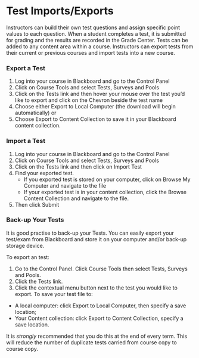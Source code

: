 # Test Imports/Exports

Instructors can build their own test questions and assign specific point values to each question. When a student completes a test, it is submitted for grading and the results are recorded in the Grade Center. Tests can be added to any content area within a course. Instructors can export tests from their current or previous courses and import tests into a new course.

### Export a Test
   1. Log into your course in Blackboard and go to the Control Panel
   2. Click on Course Tools and select Tests, Surveys and Pools
   3. Click on the Tests link and then hover your mouse over the test you’d like to export and click on the Chevron beside the test name
   4. Choose either Export to Local Computer (the download will begin automatically) or
   5. Choose Export to Content Collection to save it in your Blackboard content collection.


### Import a Test
   1. Log into your course in Blackboard and go to the Control Panel
   2. Click on Course Tools and select Tests, Surveys and Pools
   3. Click on the Tests link and then click on Import Test
   4. Find your exported test.
       - If you exported test is stored on your computer, click on Browse My Computer and navigate to the file
       - If your exported test is in your content collection, click the Browse Content Collection and navigate to the file.
   5. Then click Submit

### Back-up Your Tests

It is good practise to back-up your Tests. You can easily export your test/exam from Blackboard and store it on your computer and/or back-up storage device.

To export an test:

1. Go to the Control Panel. Click Course Tools then select Tests, Surveys and Pools.
2. Click the Tests link.
3. Click the contextual menu button next to the test you would like to export.
To save your test file to:
  *  A local computer: click Export to Local Computer, then specify a save location;
  *  Your Content collection: click Export to Content Collection, specify a save location.

It is *strongly* recommended that you do this at the end of every term. This will reduce the number of duplicate tests carried from course copy to course copy.
